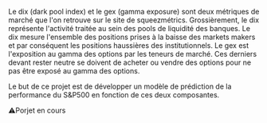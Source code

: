Le dix (dark pool index) et le gex (gamma exposure) sont deux métriques de marché que l'on retrouve sur le site de squeezmétrics.
Grossièrement, le dix représente l'activité traitée au sein des pools de liquidité des banques. Le dix mesure l'ensemble des positions prises à la baisse des markets makers et par conséquent les positions haussières des institutionnels. Le gex est l'exposition au gamma des options par les teneurs de marché. Ces derniers devant rester neutre se doivent de acheter ou vendre des options pour ne pas être exposé au gamma des options.

Le but de ce projet est de développer un modèle de prédiction de la performance du S&P500 en fonction de ces deux composantes.

⚠️Porjet en cours
